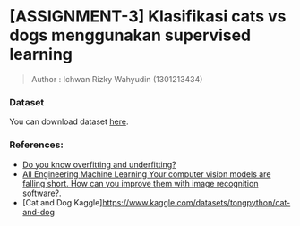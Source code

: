 # [ASSIGNMENT-3] Klasifikasi cats vs dogs menggunakan supervised learning
> Author : Ichwan Rizky Wahyudin (1301213434)

### Dataset
You can download dataset [here](https://github.com/irizkyw/ComputerVision/releases/tag/datasetv1.0.0).

### References:
- [Do you know overfitting and underfitting?](https://medium.com/@datascienceeurope/do-you-know-overfitting-and-underfitting-f27f87ac2f37)
- [All  Engineering  Machine Learning
Your computer vision models are falling short. How can you improve them with image recognition software?](https://www.linkedin.com/advice/3/your-computer-vision-models-falling-short-how-rfmze).
- [Cat and Dog Kaggle]https://www.kaggle.com/datasets/tongpython/cat-and-dog
